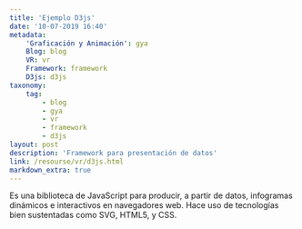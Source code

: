 ```yaml
---
title: 'Ejemplo D3js'
date: '10-07-2019 16:40'
metadata:
    'Graficación y Animación': gya
    Blog: blog
    VR: vr
    Framework: framework
    D3js: d3js
taxonomy:
    tag:
        - blog
        - gya
        - vr
        - framework
        - d3js
layout: post
description: 'Framework para presentación de datos'
link: /resourse/vr/d3js.html
markdown_extra: true
---
```


Es una biblioteca de JavaScript para producir, a partir de datos, infogramas dinámicos e interactivos en navegadores web. Hace uso de tecnologías bien sustentadas como SVG, HTML5, y CSS.